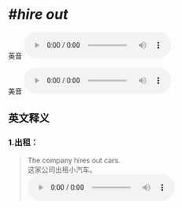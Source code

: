 # ***\#hire out*** 
英音
<audio src="./media/hire out1_AAC.aac" controls="controls"></audio>

美音
<audio src="./media/hire out2_AAC.aac" controls="controls"></audio>



  

英文释义
---
### 1.**出租：**  

 > The company hires out cars.  
 > 这家公司出租小汽车。    
<audio src="./media/hire-2.aac" controls="controls"></audio>


